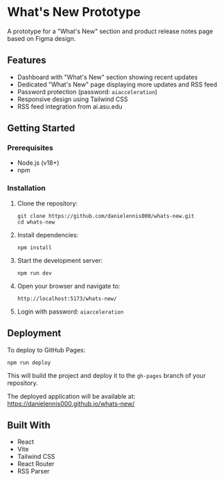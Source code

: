 # What's New Prototype

A prototype for a "What's New" section and product release notes page based on Figma design.

## Features

- Dashboard with "What's New" section showing recent updates
- Dedicated "What's New" page displaying more updates and RSS feed
- Password protection (password: `aiacceleration`)
- Responsive design using Tailwind CSS
- RSS feed integration from ai.asu.edu

## Getting Started

### Prerequisites

- Node.js (v18+)
- npm

### Installation

1. Clone the repository:
   ```
   git clone https://github.com/danielennis000/whats-new.git
   cd whats-new
   ```

2. Install dependencies:
   ```
   npm install
   ```

3. Start the development server:
   ```
   npm run dev
   ```

4. Open your browser and navigate to:
   ```
   http://localhost:5173/whats-new/
   ```

5. Login with password: `aiacceleration`

## Deployment

To deploy to GitHub Pages:

```
npm run deploy
```

This will build the project and deploy it to the `gh-pages` branch of your repository.

The deployed application will be available at:
https://danielennis000.github.io/whats-new/

## Built With

- React
- Vite
- Tailwind CSS
- React Router
- RSS Parser